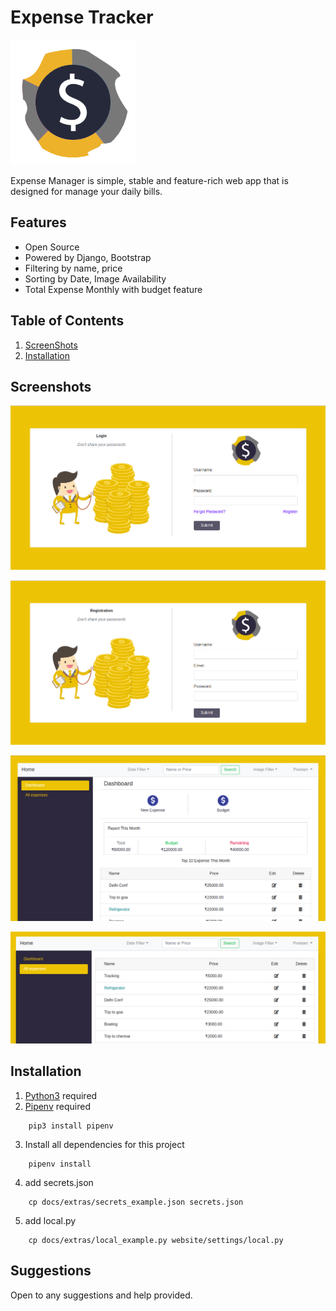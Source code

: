 # Expense Tracker

<img src="accounts/static/images/expense_logo.png" alt="Expense Tracker" width="200px" height="200px"/>

Expense Manager is simple, stable and feature-rich web app that is designed for manage your daily bills.

## Features

* Open Source
* Powered by Django, Bootstrap
* Filtering by name, price
* Sorting by Date, Image Availability
* Total Expense Monthly with budget feature


## Table of Contents
1. [ScreenShots](#screenshots)
2. [Installation](#installation)

## Screenshots

![Login Page](docs/images/login.png "Login")

![Register Page](docs/images/register.png "Register")

![Dashboard Page](docs/images/dashboard.png "Dashboard")

![Expense List Page](docs/images/all_expenses.png "Expense List")

## Installation

1. [Python3](https://www.python.org/downloads/) required
2. [Pipenv](https://docs.pipenv.org/) required
```
    pip3 install pipenv
```
3. Install all dependencies for this project
```
    pipenv install
```
4. add secrets.json
``` 
    cp docs/extras/secrets_example.json secrets.json
```
5. add local.py
```
    cp docs/extras/local_example.py website/settings/local.py
```


## Suggestions
Open to any suggestions and help provided.
